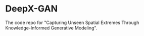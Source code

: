 # DeepX-GAN
The code repo for "Capturing Unseen Spatial Extremes Through Knowledge-Informed Generative Modeling".
